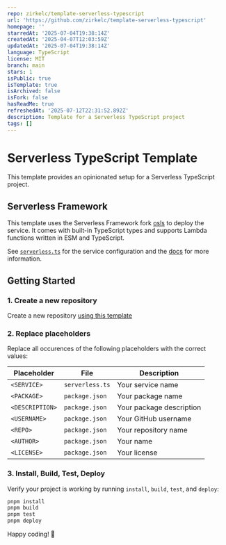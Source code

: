 ```yaml
---
repo: zirkelc/template-serverless-typescript
url: 'https://github.com/zirkelc/template-serverless-typescript'
homepage: ''
starredAt: '2025-07-04T19:38:14Z'
createdAt: '2025-04-07T12:03:59Z'
updatedAt: '2025-07-04T19:38:14Z'
language: TypeScript
license: MIT
branch: main
stars: 1
isPublic: true
isTemplate: true
isArchived: false
isFork: false
hasReadMe: true
refreshedAt: '2025-07-12T22:31:52.892Z'
description: Template for a Serverless TypeScript project
tags: []
---
```


# Serverless TypeScript Template

This template provides an opinionated setup for a Serverless TypeScript project.

## Serverless Framework

This template uses the Serverless Framework fork [osls](https://github.com/oss-serverless/serverless) to deploy the service. It comes with built-in TypeScript types and supports Lambda functions written in ESM and TypeScript.

See [`serverless.ts`](./serverless.ts) for the service configuration and the [docs](https://github.com/oss-serverless/serverless/tree/main/docs) for more information.

## Getting Started

### 1. Create a new repository

Create a new repository [using this template](https://docs.github.com/en/repositories/creating-and-managing-repositories/creating-a-repository-from-a-template)

### 2. Replace placeholders

Replace all occurences of the following placeholders with the correct values:

| Placeholder | File | Description |
| --- | --- | --- |
| `<SERVICE>` | `serverless.ts` | Your service name |
| `<PACKAGE>` | `package.json` | Your package name |
| `<DESCRIPTION>` | `package.json` | Your package description |
| `<USERNAME>` | `package.json` | Your GitHub username |
| `<REPO>` | `package.json` | Your repository name |
| `<AUTHOR>` | `package.json` | Your name |
| `<LICENSE>` | `package.json` | Your license |

### 3. Install, Build, Test, Deploy

Verify your project is working by running `install`, `build`, `test`, and `deploy`:

```sh
pnpm install
pnpm build
pnpm test
pnpm deploy
```

Happy coding! 🎉


